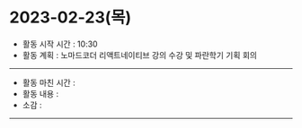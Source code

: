 # 2023-02-23(목)

- 활동 시작 시간 : 10:30
- 활동 계획 : 노마드코더 리액트네이티브 강의 수강 및 파란학기 기획 회의

---

- 활동 마친 시간 :
- 활동 내용 :
- 소감 :

---
